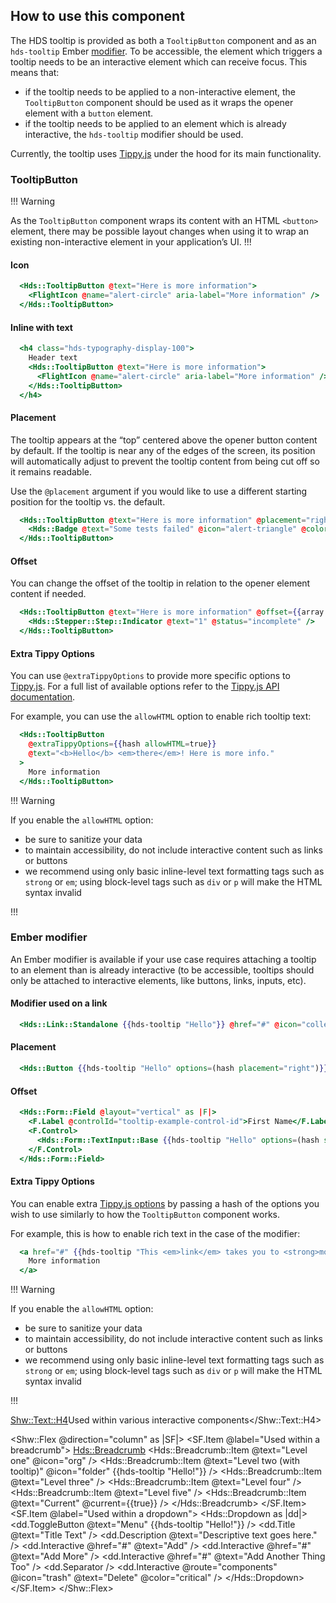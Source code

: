 ## How to use this component

The HDS tooltip is provided as both a `TooltipButton` component and as an `hds-tooltip` Ember [modifier](/components/tooltip?tab=code#ember-modifier). To be accessible, the element which triggers a tooltip needs to be an interactive element which can receive focus. This means that:

* if the tooltip needs to be applied to a non-interactive element, the `TooltipButton` component should be used as it wraps the opener element with a `button` element.
* if the tooltip needs to be applied to an element which is already interactive, the `hds-tooltip` modifier should be used.

Currently, the tooltip uses [Tippy.js](https://atomiks.github.io/tippyjs/) under the hood for its main functionality.

<!-- use the same heading order from Guidelines -->
### TooltipButton

!!! Warning

As the `TooltipButton` component wraps its content with an HTML `<button>` element, there may be possible layout changes when using it to wrap an existing non-interactive element in your application’s UI.
!!!

#### Icon
```handlebars
  <Hds::TooltipButton @text="Here is more information">
    <FlightIcon @name="alert-circle" aria-label="More information" />
  </Hds::TooltipButton>
```

#### Inline with text
```handlebars
  <h4 class="hds-typography-display-100">
    Header text
    <Hds::TooltipButton @text="Here is more information">
      <FlightIcon @name="alert-circle" aria-label="More information" />
    </Hds::TooltipButton>
  </h4>
```

#### Placement

The tooltip appears at the “top” centered above the opener button content by default. If the tooltip is near any of the edges of the screen, its position will automatically adjust to prevent the tooltip content from being cut off so it remains readable.

Use the `@placement` argument if you would like to use a different starting position for the tooltip vs. the default.


```handlebars
  <Hds::TooltipButton @text="Here is more information" @placement="right">
    <Hds::Badge @text="Some tests failed" @icon="alert-triangle" @color="warning" />
  </Hds::TooltipButton>
```

#### Offset

You can change the offset of the tooltip in relation to the opener element content if needed.

```handlebars
  <Hds::TooltipButton @text="Here is more information" @offset={{array 50 30}}>
    <Hds::Stepper::Step::Indicator @text="1" @status="incomplete" />
  </Hds::TooltipButton>
```

#### Extra Tippy Options

You can use `@extraTippyOptions` to provide more specific options to [Tippy.js](https://atomiks.github.io/tippyjs/). For a full list of available options refer to the [Tippy.js API documentation](https://atomiks.github.io/tippyjs/v6/all-props/).

For example, you can use the `allowHTML` option to enable rich tooltip text:

```handlebars
  <Hds::TooltipButton 
    @extraTippyOptions={{hash allowHTML=true}}
    @text="<b>Hello</b> <em>there</em>! Here is more info."
  >
    More information
  </Hds::TooltipButton>
```

!!! Warning

If you enable the `allowHTML` option:
- be sure to sanitize your data
- to maintain accessibility, do not include interactive content such as links or buttons
- we recommend using only basic inline-level text formatting tags such as `strong` or `em`; using block-level tags such as `div` or `p` will make the HTML syntax invalid

!!!

### Ember modifier

An Ember modifier is available if your use case requires attaching a tooltip to an element than is already interactive (to be accessible, tooltips should only be attached to interactive elements, like buttons, links, inputs, etc). 

#### Modifier used on a link

```handlebars
  <Hds::Link::Standalone {{hds-tooltip "Hello"}} @href="#" @icon="collections" @text="Read tutorial" />
```

#### Placement
```handlebars
  <Hds::Button {{hds-tooltip "Hello" options=(hash placement="right")}} @icon="external-link" @text="Visit website" @href="https://hashicorp.com" />
```

#### Offset
```handlebars
  <Hds::Form::Field @layout="vertical" as |F|>
    <F.Label @controlId="tooltip-example-control-id">First Name</F.Label>
    <F.Control>
      <Hds::Form::TextInput::Base {{hds-tooltip "Hello" options=(hash showOnCreate=true placement="top" offset=(array 0 30))}} @type="text" @value="Jane" id="tooltip-example-control-id" @width="200px" />
    </F.Control>
  </Hds::Form::Field>
```

#### Extra Tippy Options

You can enable extra [Tippy.js options](https://atomiks.github.io/tippyjs/v6/all-props/) by passing a hash of the options you wish to use similarly to how the `TooltipButton` component works.

For example, this is how to enable rich text in the case of the modifier:

```handlebars
  <a href="#" {{hds-tooltip "This <em>link</em> takes you to <strong>more</strong> information" options=(hash allowHTML=true)}}>
    More information
  </a>
```

!!! Warning

If you enable the `allowHTML` option:
- be sure to sanitize your data
- to maintain accessibility, do not include interactive content such as links or buttons
- we recommend using only basic inline-level text formatting tags such as `strong` or `em`; using block-level tags such as `div` or `p` will make the HTML syntax invalid

!!!

  <Shw::Text::H4>Used within various interactive components</Shw::Text::H4>

  <Shw::Flex @direction="column" as |SF|>
    <SF.Item @label="Used within a breadcrumb">
      <Hds::Breadcrumb>
        <Hds::Breadcrumb::Item @text="Level one" @icon="org" />
        <Hds::Breadcrumb::Item @text="Level two (with tooltip)" @icon="folder" {{hds-tooltip "Hello!"}} />
        <Hds::Breadcrumb::Item @text="Level three" />
        <Hds::Breadcrumb::Item @text="Level four" />
        <Hds::Breadcrumb::Item @text="Level five" />
        <Hds::Breadcrumb::Item @text="Current" @current={{true}} />
      </Hds::Breadcrumb>
    </SF.Item>
    <SF.Item @label="Used within a dropdown">
      <Hds::Dropdown as |dd|>
        <dd.ToggleButton @text="Menu" {{hds-tooltip "Hello!"}} />
        <dd.Title @text="Title Text" />
        <dd.Description @text="Descriptive text goes here." />
        <dd.Interactive @href="#" @text="Add" />
        <dd.Interactive @href="#" @text="Add More" />
        <dd.Interactive @href="#" @text="Add Another Thing Too" />
        <dd.Separator />
        <dd.Interactive @route="components" @icon="trash" @text="Delete" @color="critical" />
      </Hds::Dropdown>
    </SF.Item>
  </Shw::Flex>